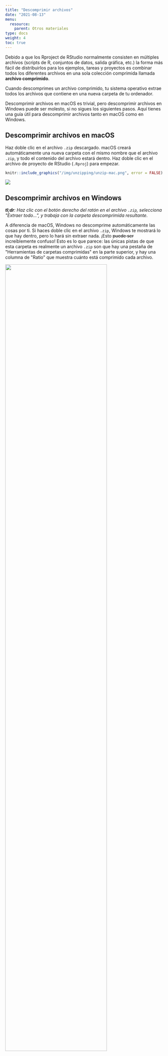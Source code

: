 ```yaml
---
title: "Descomprimir archivos"
date: "2021-08-13"
menu:
  resource:
    parent: Otros materiales
type: docs
weight: 4
toc: true
---
```


Debido a que los Rproject  de RStudio normalmente consisten en múltiples archivos (scripts de R, conjuntos de datos, salida gráfica, etc.) la forma más fácil de distribuirlos para los ejemplos, tareas y proyectos es combinar todos los diferentes archivos en una sola colección comprimida llamada **archivo comprimido**.

Cuando descomprimes un archivo comprimido, tu sistema operativo extrae todos los archivos que contiene en una nueva carpeta de tu ordenador.

Descomprimir archivos en macOS es trivial, pero descomprimir archivos en Windows puede ser molesto, si no sigues los siguientes pasos. Aquí tienes una guía útil para descomprimir archivos tanto en macOS como en Windows.


## Descomprimir archivos en macOS

Haz doble clic en el archivo `.zip` descargado. macOS creará automáticamente una nueva carpeta con el mismo nombre que el archivo `.zip`, y todo el contenido del archivo estará dentro. Haz doble clic en el archivo de proyecto de RStudio (`.Rproj`) para empezar.


```r
knitr::include_graphics("/img/unzipping/unzip-mac.png", error = FALSE)
```

![](/img/unzipping/unzip-mac.png)<!-- -->


## Descomprimir archivos en Windows

***tl;dr**: Haz clic con el botón derecho del ratón en el archivo `.zip`, selecciona "Extraer todo...", y trabaja con la carpeta descomprimida resultante.*

A diferencia de macOS, Windows no descomprime automáticamente las cosas por ti. Si haces doble clic en el archivo `.zip`, Windows te mostrará lo que hay dentro, pero lo hará sin extraer nada. ¡Esto ~~puede ser~~ increíblemente confuso! Esto es lo que parece: las únicas pistas de que esta carpeta es realmente un archivo `.zip` son que hay una pestaña de "Herramientas de carpetas comprimidas" en la parte superior, y hay una columna de "Ratio" que muestra cuánto está comprimido cada archivo. 

<img src="/img/unzipping/inside-zip-windows.png" width="80%" />

Es muy tentador intentar abrir archivos desde esta vista. Sin embargo, si lo hace, las cosas se romperán y no podrá trabajar correctamente con ninguno de los archivos de la carpeta comprimida. Si abre el archivo del Proyecto R, por ejemplo, RStudio apuntará a un extraño directorio de trabajo enterrado en alguna carpeta temporal:

<img src="/img/unzipping/temp-wd-windows.png" width="60%" />

Lo más probable es que no puedas abrir ningún archivo de datos ni guardar nada, lo cual será frustrante.

En lugar de eso, tienes que hacer clic con el botón derecho del ratón en el archivo `.zip` y seleccionar "Extraer todo...":

<img src="/img/unzipping/extract-windows-1.png" width="60%" />

A continuación, elige dónde quieres descomprimir todos los archivos y haz clic en "Extraer"

<img src="/img/unzipping/extract-windows-2.png" width="60%" />

Finalmente deberías tener una carpeta real con todo el contenido del archivo comprimido. Abre el archivo del proyecto R y RStudio apuntará al directorio de trabajo correcto y todo funcionará.

<img src="/img/unzipping/extract-windows-3.png" width="60%" />
